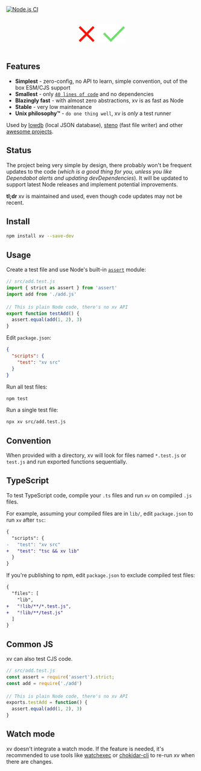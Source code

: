 [![Node.js CI](https://github.com/typicode/xv/actions/workflows/node.js.yml/badge.svg)](https://github.com/typicode/xv/actions/workflows/node.js.yml)


<p align="center">
  <br>
  <img src="xv.svg" alt="xv" height=50>
  <br>
  <br>
</p>

## Features

- __Simplest__ - zero-config, no API to learn, simple convention, out of the box ESM/CJS support
- __Smallest__ - only [`40 lines of code`](https://github.com/typicode/xv/blob/main/src/bin.ts) and no dependencies
- __Blazingly fast__ - with almost zero abstractions, xv is as fast as Node
- __Stable__ - very low maintenance
- __Unix philosophy™__ - `do one thing well`, xv is _only_ a test runner

Used by [lowdb](https://github.com/typicode/lowdb) (local JSON database), [steno](https://github.com/typicode/steno) (fast file writer) and other [awesome projects](https://github.com/typicode/xv/network/dependents).

## Status

The project being very simple by design, there probably won't be frequent updates to the code (_which is a good thing for you, unless you like Dependabot alerts and updating devDependencies_). It will be updated to support latest Node releases and implement potential improvements. 

__tl;dr__ xv is maintained and used, even though code updates may not be recent.

## Install

```sh
npm install xv --save-dev
```

## Usage

Create a test file and use Node's built-in [`assert`](https://nodejs.org/api/assert.html) module:

```js
// src/add.test.js
import { strict as assert } from 'assert'
import add from './add.js'

// This is plain Node code, there's no xv API
export function testAdd() {
  assert.equal(add(1, 2), 3)
}
```

Edit `package.json`:

```json
{
  "scripts": {
    "test": "xv src"
  }
}
```

Run all test files:

```sh
npm test
```

Run a single test file:

```sh
npx xv src/add.test.js 
```

## Convention

When provided with a directory, xv will look for files named `*.test.js` or `test.js` and run exported functions sequentially.

## TypeScript

To test TypeScript code, compile your `.ts` files and run `xv` on compiled `.js` files. 

For example, assuming your compiled files are in `lib/`, edit `package.json` to run `xv` after `tsc`:

```diff
{
  "scripts": {
-   "test": "xv src"
+   "test": "tsc && xv lib"
  }
}
```

If you're publishing to npm, edit `package.json` to exclude compiled test files:

```diff
{
  "files": [
    "lib",
+   "!lib/**/*.test.js",
+   "!lib/**/test.js"
  ]
}
```

## Common JS

xv can also test CJS code.

```js
// src/add.test.js
const assert = require('assert').strict;
const add = require('./add')

// This is plain Node code, there's no xv API
exports.testAdd = function() {
  assert.equal(add(1, 2), 3)
}
```

## Watch mode

xv doesn't integrate a watch mode. If the feature is needed, it's recommended to use tools like [watchexec](https://github.com/watchexec/watchexec) or [chokidar-cli](https://github.com/open-cli-tools/chokidar-cli) to re-run xv when there are changes.
